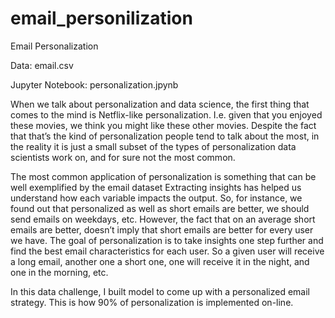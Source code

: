 # email_personilization
Email Personalization

Data:  email.csv

Jupyter Notebook: personalization.jpynb

When we talk about personalization and data science, the first thing that comes to the mind is Netflix-like personalization. I.e. given that you enjoyed these movies, we think you might like these other movies. Despite the fact that that’s the kind of personalization people tend to talk about the most, in the reality it is just a small subset of the types of personalization data scientists work on, and for sure not the most common.

The most common application of personalization is something that can be well exemplified by the email dataset 
Extracting insights has helped us understand how each variable impacts the output. So, for instance, we found out that personalized as well as short emails are better, we should send emails on weekdays, etc. However, the fact that on an average short emails are better, doesn’t imply that short emails are better for every user we have. The goal of personalization is to take insights one step further and find the best email characteristics for each user. So a given user will receive a long email, another one a short one, one will receive it in the night, and one in the morning, etc.

In this data challenge, I built model  to come up with a personalized email strategy. This is how 90% of personalization is implemented on-line.
